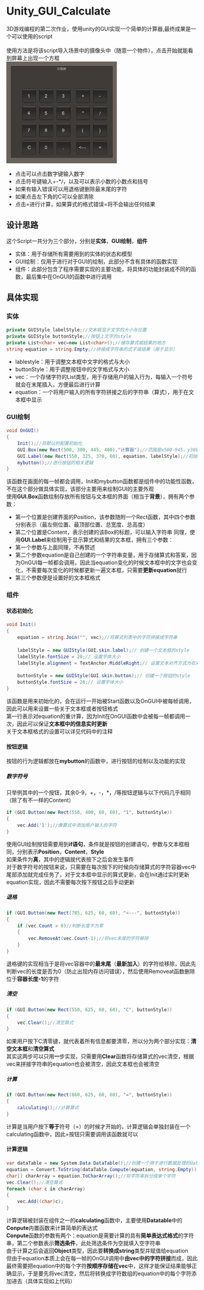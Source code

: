# Unity_GUI_Calculate
3D游戏编程的第二次作业，使用unity的GUI实现一个简单的计算器,最终成果是一个可以使用的script<br><br>
使用方法是将该script导入场景中的摄像头中（随意一个物件），点击开始就能看到屏幕上出现一个方框<br>
![计算器](image/calculator.png)
* 点击可以点击数字键输入数字
* 点击符号键输入+-*/，以及可以表示小数的小数点和括号
* 如果有输入错误可以用退格键删除最末尾的字符
* 如果点击左下角的C可以全部清除
* 点击=进行计算，如果算式的格式错误=将不会输出任何结果
## 设计思路
这个Script一共分为三个部分，分别是**实体**，**GUI绘制**，**组件**<br>
* 实体：用于存储所有需要用到的实体的状态和模型
* GUI绘制：仅用于进行对于GUI的绘制，此部分不含有具体的函数实现
* 组件：此部分包含了程序需要实现的主要功能，将具体的功能封装成不同的函数，最后集中在OnGUI的函数中进行调用
## 具体实现
### 实体
```csharp
private GUIStyle labelStyle;//文本框显示文字的大小与位置
private GUIStyle buttonStyle;//按钮上文字的style
private List<char> vec=new List<char>();//储存算式或结果的地方
string equation = string.Empty;//拼接成字符串的式子或结果（用于显示）
```
* lablestyle：用于调整文本框中文字的格式与大小
* buttonStyle：用于调整按钮中的文字格式与大小
* vec：一个存储字符的List类型，用于存储用户的输入行为，每输入一个符号就会在末尾插入，方便最后进行计算
* equation：一个将用户输入的所有字符拼接之后的字符串（算式），用于在文本框中显示
### GUI绘制
```csharp
void OnGUI()
{
    Init();//将默认的配置初始化
    GUI.Box(new Rect(500, 300, 445, 400),"计算器");//范围是x500-945，y300-700
    GUI.Label(new Rect(550, 325, 370, 60), equation, labelStyle);//初始化用于显示计算的文本框，之后更改equation中的内容，就可以更改显示的文本
    mybutton();//进行按钮的相关逻辑
}
```
该函数在画面的每一帧都会调用，Init和mybutton函数都是组件中的功能性函数，不在这个部分做具体实现，该部分主要用来绘制GUI的主要外观<br>
使用**GUI.Box**函数绘制存放所有按钮与文本框的界面（相当于**背景**），拥有两个参数：
* 第一个位置是创建界面的Position，该参数随附一个Rect函数，其中四个参数分别表示（最左侧位置、最顶部位置、总宽度、总高度）
* 第二个位置是Content，表示创建的该Box的标题，可以输入字符串
同理，使用**GUI.Label**来绘制用于显示算式和结果的文本框，拥有三个参数：
* 第一个参数与上面同理，不再赘述
* 第二个参数equation是自己创建的一个字符串变量，用于存储算式和答案，因为OnGUI每一帧都会调用，因此当equation变化的时候文本框中的文字也会变化，不需要每次变化的时候都更新一遍文本框，只需要**更新equation**就行
* 第三个参数便是设置好的文本框格式
### 组件
#### 状态初始化
```csharp
void Init()
{
    equation = string.Join("", vec);//将算式列表中的字符拼接成字符串

    labelStyle = new GUIStyle(GUI.skin.label);// 创建一个文本框的style
    labelStyle.fontSize = 20;// 设置字体大小
    labelStyle.alignment = TextAnchor.MiddleRight;// 设置文本对齐方式为右对齐

    buttonStyle = new GUIStyle(GUI.skin.button);// 创建一个按钮的style
    buttonStyle.fontSize = 20;// 设置字体大小
}
```
该函数是用来初始化的，会在运行一开始被Start函数以及OnGUI中被每帧调用，因此可以用来设置一些关于文本框或者按钮格式<br>
第一行表示对equation的重计算，因为Init在OnGUI函数中会被每一帧都调用一次，因此可以保证**文本框中的信息实时更新**<br>
关于文本框格式的设置可以详见代码中的注释
#### 按钮逻辑
按钮的行为逻辑都放在**mybutton**的函数中，进行按钮的绘制以及功能的实现
##### 数字符号
只举例其中的一个按钮，其余0-9，+，-，*，/等按钮逻辑与以下代码几乎相同（除了有不一样的Content）
```csharp
if (GUI.Button(new Rect(550, 400, 60, 60), "1", buttonStyle))
{
    vec.Add('1');//像算式中添加用户输入的字符
}
```
使用GUI绘制按钮需要用到**if语句**，条件就是按钮的创建语句，参数与文本框相同，分别表示**Position**，**Content**，**Style**<br>
如果条件为**真**，其中的逻辑就代表按下之后会发生事件<br>
对于数字符号的按钮来说，只需要在每次按下的时候向存储算式的字符容器vec中尾部添加就完成任务了，对于文本框中显示的算式更新，会在Init通过实时更新equation实现，因此不需要每次按下按钮之后手动更新
##### 退格
```csharp
if (GUI.Button(new Rect(785, 625, 60, 60), "<---", buttonStyle))
{
    if (vec.Count > 0)//判断长度不为零
    {
        vec.RemoveAt(vec.Count-1);//将vec末尾的字符移除
    }
}
```
退格键的实现相当于是将vec容器中的**最末尾**（**最新加入**）的字符给移除，因此先判断vec的长度是否为0（防止出现内存访问错误），然后使用Removeat函数删除位于**容器长度-1**的字符
##### 清空
```csharp
if (GUI.Button(new Rect(550, 625, 60, 60), "C", buttonStyle))
{
    vec.Clear();//清空算式
}
```
如果用户按下C清零键，就代表着所有信息都要清零，所以分为两个部分实现：**清空文本框**和**清空算式**<br>
其实这两步可以只用**一**步实现，只需要用**Clear**函数将存储算式的vec清空，根据vec来拼接字符串的equation也会被清空，因此文本框也会被清空
##### 计算
```csharp
if (GUI.Button(new Rect(860, 625, 60, 60), "=", buttonStyle))
{
    calculating();//计算算式
}
```
计算是当用户按下**等于**符号（=）的时候才开始的，计算逻辑会单独封装在一个calculating函数中，因此=按钮只需要调用该函数就可以
#### 计算逻辑
```csharp
var dataTable = new System.Data.DataTable();//创建一个用于进行数据处理的datatable类
equation = Convert.ToString(dataTable.Compute(equation, string.Empty));//使用自带的Compute函数对传入表达式进行简单的计算，第二个条件是筛选条件为空
char[] charArray = equation.ToCharArray();//将字符串拆分成单个字符
vec.Clear();//清空算式
foreach (char c in charArray)
{
    vec.Add((char)c);
}
```
计算逻辑被封装在组件之一的**calculating**函数中，主要使用**Datatable**中的**Conpute**内置函数来计算简单的表达式<br>
**Conpute**函数的参数有两个：equation是需要计算的具有**简单表达式格式**的字符串，第二个参数表示**筛选条件**，此处筛选条件为空就填入空字符串<br>
由于计算之后会返回**Object**类型，因此要**转换成string**类型并赋值给equation<br>
但由于equation本质上会在每一帧的OnGUI调用中**由vec中的字符拼接**而成，因此最终需要把equation中的每个字符**按顺序存储在vec**中，这样才能保证结果能够正确显示，于是要先将vec清空，然后将转换成字符数组的equation中的每个字符添加进去（具体实现如上代码）
